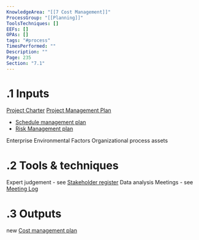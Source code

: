 ```yaml
---
KnowledgeArea: "[[7 Cost Management]]"
ProcessGroup: "[[Planning]]"
ToolsTechniques: []
EEFs: []
OPAs: []
tags: "#process"
TimesPerformed: ""
Description: ""
Page: 235
Section: "7.1"
---
```

# .1 Inputs
[Project Charter](Project%20Charter.md)
[Project Management Plan](Project%20Management%20Plan.md)
* [Schedule management plan](Schedule%20management%20plan.md)
* [Risk Management plan](Risk%20Management%20plan.md)

Enterprise Environmental Factors
Organizational process assets

# .2 Tools & techniques
Expert judgement - see [Stakeholder register](Stakeholder%20register.md)
Data analysis
Meetings - see [Meeting Log](Meeting%20Log.md)

# .3 Outputs
new [Cost management plan](Cost%20management%20plan.md)


